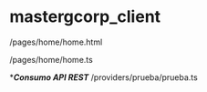 # mastergcorp_client

/pages/home/home.html

/pages/home/home.ts

****Consumo API REST***
/providers/prueba/prueba.ts
